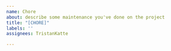 ```yaml
---
name: Chore
about: describe some maintenance you've done on the project
title: "[CHORE]"
labels: ''
assignees: TristanKatte

---
```



